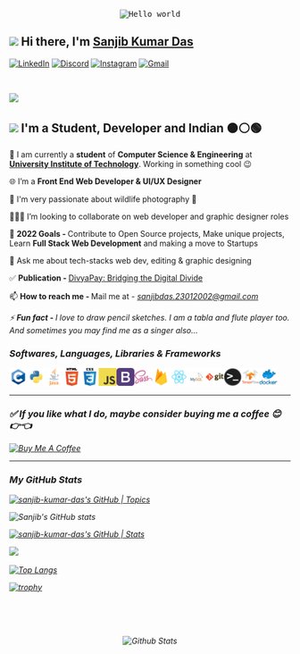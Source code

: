 <p align="center"><a target="_blank" rel="noopener noreferrer" ><kbd><img src="https://cdn.dribbble.com/users/2893612/screenshots/5654578/hello-dribbble.gif" alt="Hello world" style="width:50%;" /></kbd></p>

## <img src="https://media.giphy.com/media/hvRJCLFzcasrR4ia7z/giphy.gif" width="25px"> Hi there, I'm [Sanjib Kumar Das](https://sanjib-kumar-das.me)

[![LinkedIn](https://img.shields.io/badge/LinkedIn-0077B5?style=for-the-badge&logo=linkedin&logoColor=white)](https://www.linkedin.com/in/sanjibkumardas-webdev/)
[![Discord](https://img.shields.io/badge/discord-%237289DA.svg?style=for-the-badge&logo=discord&logoColor=white)](https://discordapp.com/users/sanjib-kumar-das#8936)
[![Instagram](https://img.shields.io/badge/instagram-%23E4405F.svg?style=for-the-badge&logo=Instagram&logoColor=white)](https://www.instagram.com/with_little_smile/)
[![Gmail](https://img.shields.io/badge/Gmail-D14836?style=for-the-badge&logo=gmail&logoColor=white)](https://mail.google.com/mail/u/0/#inbox?compose=DmwnWrRlQzGdpPrlWKQpzxHWVHjZDKlrnXLXScxgSJpZZXVsKfPjhCwFQfcSzbmwskMnPKzxfbwg)
<!-- [Portfolio Website](https://sanjib-kumar-das.me) -->
<br>
 
![](https://komarev.com/ghpvc/?username=sanjib-kumar-das&label=PROFILE+VIEWS&style=flat-square&color=brightgreen)

## <img src="https://media.giphy.com/media/WUlplcMpOCEmTGBtBW/giphy.gif" width="30"> I'm a Student, Developer and Indian 🟠⚪🟢

🏫 I am currently a <b>student</b> of <b>Computer Science & Engineering</b> at <b>[University Institute of Technology](https://uit.buruniv.ac.in/)</b>. Working in something cool 😉

🌐 I’m a <b>Front End Web Developer & UI/UX Designer</b>

🐾 I'm very passionate about wildlife photography 📸

👨🏻‍💻 I’m looking to collaborate on web developer and graphic designer roles

🥅 <b>2022 Goals - </b> Contribute to Open Source projects, Make unique projects, Learn <b>Full Stack Web Development</b> and making a move to Startups

💬 Ask me about tech-stacks web dev, editing & graphic designing

✅ <b>Publication - </b> [DivyaPay: Bridging the Digital Divide](https://scholar.google.com/citations?view_op=view_citation&hl=en&user=CKqCJH0AAAAJ&citation_for_view=CKqCJH0AAAAJ:u-x6o8ySG0sC)

📫 <b>How to reach me - </b> Mail me at - <i> sanjibdas.23012002@gmail.com <i>

⚡ <b>Fun fact - </b> I love to draw pencil sketches. I am a tabla and flute player too. And sometimes you may find me as a singer also...

### Softwares, Languages, Libraries & Frameworks

<img align="left" alt="c" width="32px" src="https://raw.githubusercontent.com/github/explore/80688e429a7d4ef2fca1e82350fe8e3517d3494d/topics/c/c.png" />

<img align="left" alt="python" width="32px" src="https://raw.githubusercontent.com/github/explore/80688e429a7d4ef2fca1e82350fe8e3517d3494d/topics/python/python.png" />

<img align="left" alt="java" width="32px" src="https://raw.githubusercontent.com/github/explore/80688e429a7d4ef2fca1e82350fe8e3517d3494d/topics/java/java.png" />

<img align="left" alt="HTML5" width="32px" src="https://raw.githubusercontent.com/github/explore/80688e429a7d4ef2fca1e82350fe8e3517d3494d/topics/html/html.png" />

<img align="left" alt="CSS3" width="32px" src="https://raw.githubusercontent.com/github/explore/80688e429a7d4ef2fca1e82350fe8e3517d3494d/topics/css/css.png" />

<img align="left" alt="JavaScript" width="32px" src="https://raw.githubusercontent.com/github/explore/80688e429a7d4ef2fca1e82350fe8e3517d3494d/topics/javascript/javascript.png" />

<img align="left" alt="Bootstrap" width="32px" src="https://raw.githubusercontent.com/github/explore/80688e429a7d4ef2fca1e82350fe8e3517d3494d/topics/bootstrap/bootstrap.png" />

 <img align="left" alt="Sass" width="32px" src="https://raw.githubusercontent.com/github/explore/80688e429a7d4ef2fca1e82350fe8e3517d3494d/topics/sass/sass.png" />
 
<img align="left" alt="firebase" width="32px" src="https://raw.githubusercontent.com/github/explore/80688e429a7d4ef2fca1e82350fe8e3517d3494d/topics/firebase/firebase.png" />

<img align="left" alt="React" width="32px" src="https://raw.githubusercontent.com/github/explore/80688e429a7d4ef2fca1e82350fe8e3517d3494d/topics/react/react.png" />

<!-- <img align="left" alt="Node.js" width="32px" src="https://raw.githubusercontent.com/github/explore/80688e429a7d4ef2fca1e82350fe8e3517d3494d/topics/nodejs/nodejs.png" />

 <img align="left" alt="Express" width="32px" src="https://raw.githubusercontent.com/github/explore/80688e429a7d4ef2fca1e82350fe8e3517d3494d/topics/express/express.png" /> -->

<!-- <img align="left" alt="MongoDB" width="32px" src="https://raw.githubusercontent.com/github/explore/80688e429a7d4ef2fca1e82350fe8e3517d3494d/topics/mongodb/mongodb.png" /> -->

<!-- <img align="left" alt="SQL" width="32px" src="https://raw.githubusercontent.com/github/explore/80688e429a7d4ef2fca1e82350fe8e3517d3494d/topics/sql/sql.png" /> -->

<img align="left" alt="MySQL" width="32px" src="https://raw.githubusercontent.com/github/explore/80688e429a7d4ef2fca1e82350fe8e3517d3494d/topics/mysql/mysql.png" />

<img align="left" alt="Git" width="32px" src="https://raw.githubusercontent.com/github/explore/80688e429a7d4ef2fca1e82350fe8e3517d3494d/topics/git/git.png" />

<!-- <img align="left" alt="GitHub" width="32px" src="https://raw.githubusercontent.com/github/explore/78df643247d429f6cc873026c0622819ad797942/topics/github/github.png" /> -->

<img align="left" alt="Terminal" width="32px" src="https://raw.githubusercontent.com/github/explore/80688e429a7d4ef2fca1e82350fe8e3517d3494d/topics/terminal/terminal.png" />

<img align="left" alt="tensorflowjs" width="32px" src="https://raw.githubusercontent.com/github/explore/80688e429a7d4ef2fca1e82350fe8e3517d3494d/topics/tensorflow/tensorflow.png" />

<img align="left" alt="docker" width="32px" src="https://raw.githubusercontent.com/github/explore/80688e429a7d4ef2fca1e82350fe8e3517d3494d/topics/docker/docker.png" />

<br />
<br />

---

### ✅ If you like what I do, maybe consider buying me a coffee 😊👉👈 <br>

<a href="https://www.buymeacoffee.com/sanjibkrdas" target="_blank"><img src="https://cdn.buymeacoffee.com/buttons/v2/default-red.png" alt="Buy Me A Coffee" width="150" ></a>

<hr>

### My GitHub Stats

[![sanjib-kumar-das's GitHub | Topics](https://stats.quine.sh/sanjib-kumar-das/topics-over-time?theme=dark)](https://quine.sh?utm_source=widgets&utm_campaign=sanjib-kumar-das)

![Sanjib's GitHub stats](https://github-readme-stats.vercel.app/api?username=sanjib-kumar-das&show_icons=true&theme=merko&border_radius=10%&include_all_commits=1&show_owner=1)

[![sanjib-kumar-das's GitHub | Stats](https://stats.quine.sh/sanjib-kumar-das/github?theme=dark)](https://quine.sh?utm_source=widgets&utm_campaign=sanjib-kumar-das)

 <img src="https://github-readme-streak-stats.herokuapp.com/?user=sanjib-kumar-das&theme=tokyonight" />

[![Top Langs](https://github-readme-stats.vercel.app/api/top-langs/?username=sanjib-kumar-das)](https://github.com/sanjib-kumar-das/github-readme-stats)

[![trophy](https://github-profile-trophy.vercel.app/?username=sanjib-kumar-das&theme=nord&column=7)](https://github.com/ryo-ma/github-profile-trophy)

<br><br><br>

 <p align="center">
        <img src="https://raw.githubusercontent.com/bornmay/bornmay/Update/svg/Bottom.svg" alt="Github Stats" />
</p>
